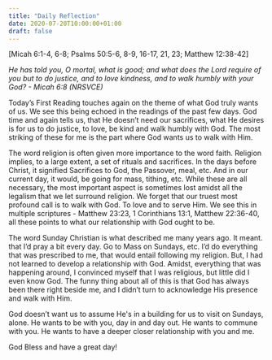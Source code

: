 ```yaml
---
title: "Daily Reflection"
date: 2020-07-20T10:00:00+01:00
draft: false
---
```


[Micah 6:1-4, 6-8; Psalms 50:5-6, 8-9, 16-17, 21, 23; Matthew 12:38-42]

_He has told you, O mortal, what is good; and what does the Lord require of you but to do justice, and to love kindness, and to walk humbly with your God? - Micah 6:8 (NRSVCE)_

Today’s First Reading touches again on the theme of what God truly wants of us. We see this being echoed in the readings of the past few days. God time and again tells us, that He doesn’t need our sacrifices, what He desires is for us to do justice, to love, be kind and walk humbly with God. The most striking of these for me is the part where God wants us to walk with Him.

The word religion is often given more importance to the word faith. Religion implies, to a large extent, a set of rituals and sacrifices. In the days before Christ, it signified Sacrifices to God, the Passover, meal, etc. And in our current day, it would, be going for mass, tithing, etc. While these are all necessary, the most important aspect is sometimes lost amidst all the legalism that we let surround religion. We forget that our truest most profound call is to walk with God. To love and to serve Him. We see this in multiple scriptures - Matthew 23:23, 1 Corinthians 13:1, Matthew 22:36-40, all these points to what our relationship with God ought to be.

The word Sunday Christian is what described me many years ago. It meant. that I’d pray a bit every day. Go to Mass on Sundays, etc. I’d do everything that was prescribed to me, that would entail following my religion. But, I had not learned to develop a relationship with God. Amidst, everything that was happening around, I convinced myself that I was religious, but little did I even know God. The funny thing about all of this is that God has always been there right beside me, and I didn’t turn to acknowledge His presence and walk with Him.

God doesn’t want us to assume He's in a building for us to visit on Sundays, alone. He wants to be with you, day in and day out. He wants to commune with you. He wants to have a deeper closer relationship with you and me.

God Bless and have a great day!